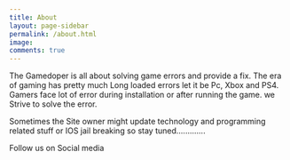```yaml
---
title: About
layout: page-sidebar
permalink: /about.html
image:
comments: true
---
```

<link rel="stylesheet" href="https://cdnjs.cloudflare.com/ajax/libs/font-awesome/4.7.0/css/font-awesome.min.css">

The Gamedoper is all about solving game errors and provide a fix. The era of gaming has pretty much Long loaded errors let it be Pc, Xbox and PS4. Gamers face lot of error during installation or after running the game. we Strive to solve the error.&nbsp;

Sometimes the Site owner might update technology and programming related stuff or IOS jail breaking so stay tuned.............

Follow us on Social media&nbsp;

<!--<a href="https://twitter.com/gamedoper?ref_src=twsrc%5Etfw" class="twitter-follow-button" data-show-count="false">Follow @gamedoper</a><script async src="https://platform.twitter.com/widgets.js" charset="utf-8"></script>-->

<!--<a href="https://www.pinterest.com/gamedoper/"-->
<!--   data-pin-do="buttonFollow" class="pinterest-follow-button">-->
<!--   Follow @gamedoper-->
<!--</a>-->

<!--<iframe src="https://www.facebook.com/plugins/like.php?href=https%3A%2F%2Fdevelopers.facebook.com%2Fdocs%2Fplugins%2F&width=59&layout=box_count&action=like&size=small&share=true&height=65&appId=342075423368360" width="59" height="65" style="border:none;overflow:hidden" scrolling="no" frameborder="0" allowTransparency="true" allow="encrypted-media"></iframe>-->



<div class="a2a_kit a2a_kit_size_32 a2a_default_style a2a_follow">
    <a class="a2a_button_twitter" data-a2a-follow="gamedoper"></a>
    <a class="a2a_button_facebook" data-a2a-follow="gamedoper"></a>
    <a class="a2a_button_instagram" data-a2a-follow="iamgamedoper"></a>
    <a class="a2a_button_pinterest" data-a2a-follow="gamedoper"></a>
    <a class="a2a_button_youtube" data-a2a-follow="ijayaprakash"></a>
    <a class="a2a_button_youtube_channel" data-a2a-follow="UCUpJHpflGbuzwQduNhrua4A"></a>
    <a class="a2a_button_tumblr" data-a2a-follow="gamedoper"></a>
  
</div>

<script async src="https://static.addtoany.com/menu/page.js"></script>


&nbsp;